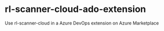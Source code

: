 # rl-scanner-cloud-ado-extension
Use rl-scanner-cloud in a Azure DevOps extension on Azure Marketplace
